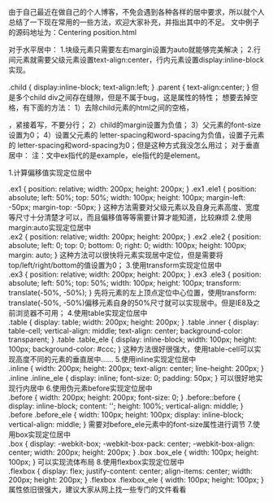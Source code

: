 由于自己最近在做自己的个人博客，不免会遇到各种各样的居中要求，所以就个人总结了一下现在常用的一些方法，欢迎大家补充，并指出其中的不足。
文中例子的源码地址为：Centering position.html

对于水平居中：
1.块级元素只需要左右margin设置为auto就能够完美解决；
2.行间元素就需要父级元素设置text-align:center，行内元素设置display:inline-block实现。

.child {
  display:inline-block;
  text-align:left;
}
.parent {
  text-align:center;
}
但是多个child div之间存在缝隙，但是不属于bug，这是属性的特性；
想要去掉空格，有下面的方法：
1）去除child元素的html之间的空格，<div></div><div></div><div></div>，紧接着写，不要分行；
2）child的margin设置为负值；
3）父元素的font-size设置为0；
4）设置父元素的 letter-spacing和word-spacing为负值，设置子元素的 letter-spacing和word-spacing为0；但是这种方式我没怎么用过；
对于垂直居中：
注：文中ex指代的是example，ele指代的是element。

1.计算偏移值实现定位居中

<div class="ex1">
    <div class="ele1"></div>
  </div>
.ex1 {
      position: relative;
      width: 200px;
      height: 200px;
}
.ex1 .ele1 {
      position: absolute; 
      left: 50%;
      top: 50%;
      width: 100px;
      height: 100px;
      margin-left: -50px; 
      margin-top: -50px; 
 }
这种方法需要对父级元素以及自身元素高度、宽度等尺寸十分清楚才可以，而且偏移值等等需要计算才能知道，比较麻烦
2.使用margin:auto实现定位居中

  <div class="ex2">
    <div class="ele2"></div>
  </div>
.ex2 {
  position: relative;
  width: 200px;
  height: 200px;
}
.ex2 .ele2 {
  position: absolute; 
  left: 0;
  top: 0;
  bottom: 0;
  right: 0;
  width: 100px;
  height: 100px;
  margin: auto;
}
这种方法可以很快将元素实现居中定位，但是需要将top/left/right/bottom的值设置为0；
3.使用transform实现定位居中

<div class="ex3">
  <div class="ele3"></div>
</div>
.ex3 {
  position: relative;
  width: 200px;
  height: 200px;
}
.ex3 .ele3 {
  position: absolute;
  left: 50%;
  top: 50%;
  width: 100px;
  height: 100px;
  transform: translate(-50%, -50%);
}
先将元素的左上顶点定位中心位置，使用transform: translate(-50%, -50%)偏移元素自身的50%尺寸就可以实现居中。但是IE8及之前浏览器不可用；
4.使用table实现定位居中

  <div class="table">
    <div class="inner">
        <div class="table_ele"></div>
    </div>
</div>
.table {
    display: table;
    width: 200px;
    height: 200px;
}
.table .inner {
    display: table-cell;
    vertical-align: middle;
    text-align: center;
    background-color: transparent;
}
.table .table_ele {
    display: inline-block;
    width: 100px;
    height: 100px;
    background-color: #ccc;
}
这种方法很好很强大，使用table-cell可以实现高度不同的元素的垂直居中......
5.使用inline实现定位居中

<div class="inline">
  <div class="inline_ele"> </div>
</div>
.inline {
    width: 200px;
    height: 200px;
    text-align: center;
    line-height: 200px;
}
.inline .inline_ele {
    display: inline;
    font-size: 0;
    padding: 50px;
}
可以很好地实现行内居中
6.使用伪元素before实现定位居中

<div class="before">
  <div class="before_ele"> </div>
</div>
.before {
    width: 200px;
    height: 200px;
    font-size: 0;
}
.before::before {
    display: inline-block;
    content: '';
    height: 100%;
    vertical-align: middle;
}
.before .before_ele {
    width: 100px;
    height: 100px;
    display: inline-block;
vertical-align: middle;
}
需要对before_ele元素中的font-size属性进行调节
7.使用box实现定位居中

<div class="box">
  <div class="box_ele"> </div>
</div>
.box {
    display: -webkit-box;
-webkit-box-pack: center;
-webkit-box-align: center;
    width: 200px;
    height: 200px;
}
.box .box_ele {
    width: 100px;
    height: 100px;
}
可以实现流体布局
8.使用flexbox实现定位居中

<div class="flexbox">
  <div class="flexbox_ele"> </div>
</div>
.flexbox {
    display: flex;
    justify-content: center;
    align-items: center;
    width: 200px;
    height: 200px;
}
.flexbox .flexbox_ele {
    width: 100px;
    height: 100px;
}
属性依旧很强大，建议大家从网上找一些专门的文件看看
